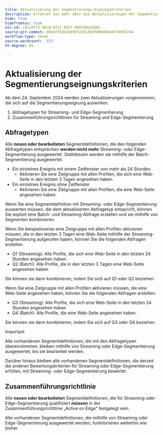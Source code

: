 ```yaml
---
title: Aktualisierung der Segmentierungs-Eignungskriterien
description: Erfahren Sie mehr über die Aktualisierungen der Segmentierungs-Eignungskriterien, die sich auf die Arten von Zielgruppen auswirken, die mithilfe von Streaming und Edge-Segmentierung ausgewertet werden können.
hide: true
hidefromtoc: true
exl-id: c91c0f75-9bc8-4fa7-9d27-9b07d0ea560c
source-git-commit: d9e9275db1989df22b13b4f000dde645f40d5744
workflow-type: tm+mt
source-wordcount: '371'
ht-degree: 0%

---
```


# Aktualisierung der Segmentierungseignungskriterien

Ab dem 24. September 2024 werden zwei Aktualisierungen vorgenommen, die sich auf die Segmentierungseignung auswirken.

1. Abfragetypen für Streaming- und Edge-Segmentierung
2. Zusammenführungsrichtlinien für Streaming und Edge-Segmentierung

## Abfragetypen

Alle **neuen oder bearbeiteten** Segmentdefinitionen, die den folgenden Abfragetypen entsprechen **werden nicht mehr** Streaming- oder Edge-Segmentierung ausgewertet. Stattdessen werden sie mithilfe der Batch-Segmentierung ausgewertet.

- Ein einzelnes Ereignis mit einem Zeitfenster von mehr als 24 Stunden
   - Aktivieren Sie eine Zielgruppe mit allen Profilen, die sich eine Web-Seite in den letzten 3 Tagen angesehen haben.
- Ein einzelnes Ereignis ohne Zeitfenster
   - Aktivieren Sie eine Zielgruppe mit allen Profilen, die eine Web-Seite angesehen haben.

Wenn Sie eine Segmentdefinition mit Streaming- oder Edge-Segmentierung auswerten müssen, die dem aktualisierten Abfragetyp entspricht, können Sie explizit eine Batch- und Streaming-Abfrage erstellen und sie mithilfe von Segmenten kombinieren.

Wenn Sie beispielsweise eine Zielgruppe mit allen Profilen aktivieren müssen, die in den letzten 3 Tagen eine Web-Seite mithilfe der Streaming-Segmentierung aufgerufen haben, können Sie die folgenden Abfragen erstellen:

- Q1 (Streaming): Alle Profile, die sich eine Web-Seite in den letzten 24 Stunden angesehen haben
- Q2 (Batch): Alle Profile, die in den letzten 3 Tagen eine Web-Seite angesehen haben

Sie können sie dann kombinieren, indem Sie sich auf Q1 oder Q2 beziehen.

Wenn Sie eine Zielgruppe mit allen Profilen aktivieren müssen, die eine Web-Seite angesehen haben, können Sie die folgenden Abfragen erstellen:

- Q3 (Streaming): Alle Profile, die sich eine Web-Seite in den letzten 24 Stunden angesehen haben
- Q4 (Batch): Alle Profile, die eine Web-Seite angesehen haben.

Sie können sie dann kombinieren, indem Sie sich auf Q3 oder Q4 beziehen.

>[!IMPORTANT]
>
>Alle vorhandenen Segmentdefinitionen, die mit den Abfragetypen übereinstimmen, bleiben mithilfe von Streaming oder Edge-Segmentierung ausgewertet, bis sie bearbeitet werden.
>
>Darüber hinaus bleiben alle vorhandenen Segmentdefinitionen, die derzeit die anderen Bewertungskriterien für Streaming oder Edge-Segmentierung erfüllen, mit Streaming- oder Edge-Segmentierung bewertet.

## Zusammenführungsrichtlinie

Alle **neuen oder bearbeiteten** Segmentdefinitionen, die für Streaming oder Edge-Segmentierung qualifiziert **müssen** in der Zusammenführungsrichtlinie „Active on Edge&quot; festgelegt sein.

Alle vorhandenen Segmentdefinitionen, die mithilfe von Streaming oder Edge-Segmentierung ausgewertet werden, funktionieren weiterhin wie bisher.
